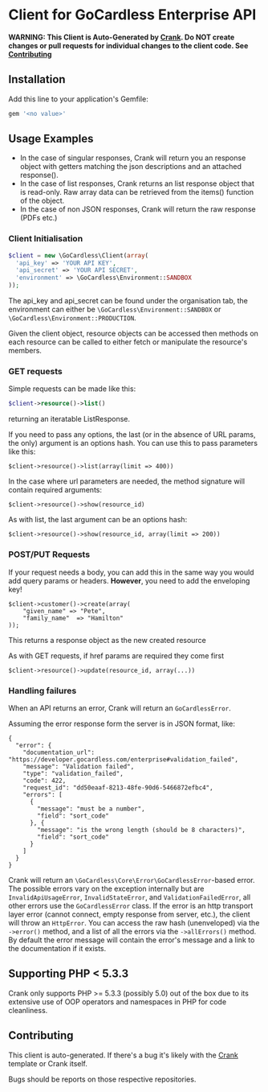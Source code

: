 # Client for GoCardless Enterprise API

**WARNING: This Client is Auto-Generated by [Crank](https://github.com/gocardless/crank).
Do NOT create changes or pull requests for individual changes to the client code. See
[Contributing](#contributing)**
## Installation

Add this line to your application's Gemfile:

```ruby
gem '<no value>'
```

## Usage Examples

- In the case of singular responses, Crank will return you an response object with getters matching the json descriptions and an attached response().
- In the case of list responses, Crank returns an list response object that is read-only. Raw array data can be retrieved from the items() function of the object.
- In the case of non JSON responses, Crank will return the raw response (PDFs etc.)

### Client Initialisation
```php
$client = new \GoCardless\Client(array(
  'api_key' => 'YOUR API KEY',
  'api_secret' => 'YOUR API SECRET',
  'environment' => \GoCardless\Environment::SANDBOX
));
```
The api_key and api_secret can be found under the organisation tab, the environment can either be `\GoCardless\Environment::SANDBOX` or `\GoCardless\Environment::PRODUCTION`.

Given the client object, resource objects can be accessed then methods on each resource can be called to either fetch or manipulate the resource's members.

### GET requests

Simple requests can be made like this:

```php
$client->resource()->list()
```
returning an iteratable ListResponse.


If you need to pass any options, the last (or in the absence of URL params, the only) argument is an options hash. You can use this to pass parameters like this:
```
$client->resource()->list(array(limit => 400))
```

In the case where url parameters are needed, the method signature will contain required arguments:

```
$client->resource()->show(resource_id)
```

As with list, the last argument can be an options hash:

```
$client->resource()->show(resource_id, array(limit => 200))
```

### POST/PUT Requests
If your request needs a body, you can add this in the same way you would add query params or headers.
**However**, you need to add the enveloping key!

```
$client->customer()->create(array(
    "given_name" => "Pete",
    "family_name"  => "Hamilton"
));
```
This returns a response object as the new created resource

As with GET requests, if href params are required they come first

```
$client->resource()->update(resource_id, array(...))
```

### Handling failures

When an API returns an error, Crank will return an `GoCardlessError`.

Assuming the error response form the server is in JSON format, like:

```
{
  "error": {
    "documentation_url": "https://developer.gocardless.com/enterprise#validation_failed",
    "message": "Validation failed",
    "type": "validation_failed",
    "code": 422,
    "request_id": "dd50eaaf-8213-48fe-90d6-5466872efbc4",
    "errors": [
      {
        "message": "must be a number",
        "field": "sort_code"
      }, {
        "message": "is the wrong length (should be 8 characters)",
        "field": "sort_code"
      }
    ]
  }
}
```

Crank will return an `\GoCardless\Core\Error\GoCardlessError`-based error. The possible errors vary on the exception internally but are `InvalidApiUsageError`, `InvalidStateError`, and `ValidationFailedError`, all other errors use the `GoCardlessError` class. If the error is an http transport layer error (cannot connect, empty response from server, etc.), the client will throw an `HttpError`. You can access the raw hash (unenveloped) via the `->error()` method, and a list of all the errors via the `->allErrors()` method. By default the error message will contain the error's message and a link to the documentation if it exists.


## Supporting PHP < 5.3.3
Crank only supports PHP >= 5.3.3 (possibly 5.0) out of the box due to its extensive
use of OOP operators and namespaces in PHP for code cleanliness.

## Contributing

This client is auto-generated. If there's a bug it's likely with the
[Crank](https://github.com/gocardless/crank) template or Crank itself.

Bugs should be reports on those respective repositories.
